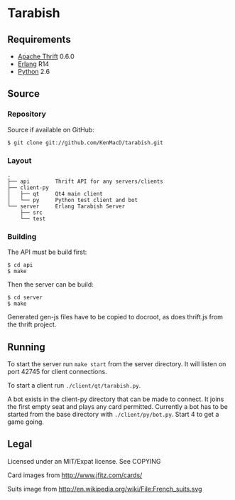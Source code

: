 Tarabish
========

## Requirements ################################################################
 * [Apache Thrift](http://thrift.apache.org/) 0.6.0
 * [Erlang](http://www.erlang.org/) R14
 * [Python](http://www.python.org/) 2.6

## Source ######################################################################
### Repository #################################################################
Source if available on GitHub:

    $ git clone git://github.com/KenMacD/tarabish.git

### Layout #####################################################################

    .
    ├── api        Thrift API for any servers/clients
    ├── client-py
    │   ├── qt     Qt4 main client
    │   └── py     Python test client and bot
    └── server     Erlang Tarabish Server
        ├── src
        └── test

### Building ###################################################################

The API must be build first:

    $ cd api
    $ make

Then the server can be build:

    $ cd server
    $ make

Generated gen-js files have to be copied to docroot, as does thrift.js from the
thrift project.

## Running #####################################################################

To start the server run `make start` from the server directory. It will listen
on port 42745 for client connections.

To start a client run `./client/qt/tarabish.py`. 

A bot exists in the client-py directory that can be made to connect. It joins
the first empty seat and plays any card permitted. Currently a bot has to be
started from the base directory with `./client/py/bot.py`. Start 4 to get a
game going.

## Legal #######################################################################

Licensed under an MIT/Expat license. See COPYING

Card images from http://www.jfitz.com/cards/

Suits image from http://en.wikipedia.org/wiki/File:French_suits.svg

